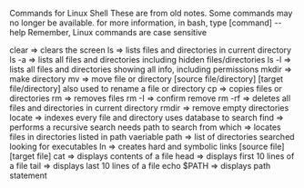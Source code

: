 Commands for Linux Shell
These are from old notes. Some commands may no longer be available.
for more information, in bash, type [command] --help 
Remember, Linux commands are case sensitive

clear		=> clears the screen
ls			=> lists files and directories in current directory
ls -a		=> lists all files and directories including hidden files/directories
ls -l		=> lists all files and directories showing all info, including permissions
mkdir 		=> make directory
mv			=> move file or directory [source file/directory] [target file/directory]
				also used to rename a file or directory
cp			=> copies files or directories
rm			=> removes files
rm -I		=> confirm remove
rm -rf		=> deletes all files and directories in current directory
rmdir		=> remove empty directories
locate		=> indexes every file and directory
				uses database to search
find		=> performs a recursive search
				needs path to search from
which		=> locates files in directories listed in path vaeriable
path		=> list of directories searched looking for executables
ln			=> creates hard and symbolic links [source file] [target file]
cat			=> displays contents of a file
head		=> displays first 10 lines of a file
tail		=> displays last 10 lines of a file
echo $PATH	=> displays path statement